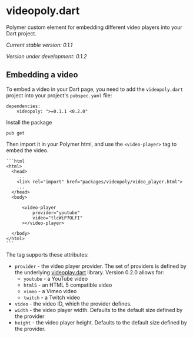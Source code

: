 # videopoly.dart

Polymer custom element for embedding different video players into your Dart project.

_Current stable version: 0.1.1_

_Version under development: 0.1.2_

## Embedding a video

To embed a video in your Dart page, you need to add the `videopoly.dart`
project into your project's `pubspec.yaml` file:

    dependencies:
        videopoly: ">=0.1.1 <0.2.0"

Install the package

    pub get

Then import it in your Polymer html, and use the `<video-player>` tag to
embed the video.

    ```html
    <html>
      <head>
        ...
        <link rel="import" href="packages/videopoly/video_player.html">
        ...
      </head>
      <body>
      
          <video-player
              provider="youtube"
              video="tlcWiP7OLFI"
          ></video-player>
      
      </body>
    </html>
    ```

The tag supports these attributes:

* `provider` - the video player provider.  The set of providers is defined
  by the underlying
  [videoplay.dart](https://github.com/groboclown/videoplay.dart)
  library.  Version 0.2.0 allows for:
    * `youtube` - a YouTube video
    * `html5` - an HTML 5 compatible video
    * `vimeo` - a Vimeo video
    * `twitch` - a Twitch video
* `video` - the video ID, which the provider defines.
* `width` - the video player width.  Defaults to the default size defined by
  the provider
* `height` - the video player height.  Defaults to the default size defined by
  the provider.
